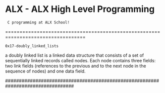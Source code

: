 ALX - ALX High Level Programming
===========================
     C programming at ALX School!
==================================================================================

	0x17-doubly_linked_lists

a doubly linked list is a linked data structure that consists of a set of sequentially linked records called nodes. Each node contains three fields: two link fields (references to the previous and to the next node in the sequence of nodes) and one data field.

#################################################################################
